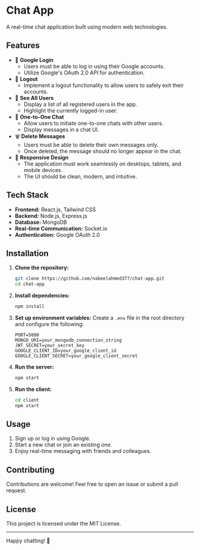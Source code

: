 # Chat App

A real-time chat application built using modern web technologies.

## Features

- 🚀 **Google Login**
  - Users must be able to log in using their Google accounts.
  - Utilize Google's OAuth 2.0 API for authentication.
- 🔐 **Logout**
  - Implement a logout functionality to allow users to safely exit their accounts.
- 👥 **See All Users**
  - Display a list of all registered users in the app.
  - Highlight the currently logged-in user.
- 💬 **One-to-One Chat**
  - Allow users to initiate one-to-one chats with other users.
  - Display messages in a chat UI.
- 🗑️ **Delete Messages**
  - Users must be able to delete their own messages only.
  - Once deleted, the message should no longer appear in the chat.
- 📱 **Responsive Design**
  - The application must work seamlessly on desktops, tablets, and mobile devices.
  - The UI should be clean, modern, and intuitive.

## Tech Stack

- **Frontend:** React.js, Tailwind CSS
- **Backend:** Node.js, Express.js
- **Database:** MongoDB
- **Real-time Communication:** Socket.io
- **Authentication:** Google OAuth 2.0

## Installation

1. **Clone the repository:**
   ```bash
   git clone https://github.com/nabeelahmed377/chat-app.git
   cd chat-app
   ```
2. **Install dependencies:**
   ```bash
   npm install
   ```
3. **Set up environment variables:**
   Create a `.env` file in the root directory and configure the following:
   ```env
   PORT=5000
   MONGO_URI=your_mongodb_connection_string
   JWT_SECRET=your_secret_key
   GOOGLE_CLIENT_ID=your_google_client_id
   GOOGLE_CLIENT_SECRET=your_google_client_secret
   ```
4. **Run the server:**
   ```bash
   npm start
   ```
5. **Run the client:**
   ```bash
   cd client
   npm start
   ```

## Usage

1. Sign up or log in using Google.
2. Start a new chat or join an existing one.
3. Enjoy real-time messaging with friends and colleagues.

## Contributing

Contributions are welcome! Feel free to open an issue or submit a pull request.

## License

This project is licensed under the MIT License.

---

Happy chatting! 🚀
